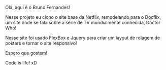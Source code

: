 Olá, aqui é o Bruno Fernandes!

Nesse projeto eu clono o site base da Netflix, remodelando para o Docflix, um site onde se fala sobre a série de TV mundialmente conhecida, Doctor Who!

Nesse site foi usado FlexBox e Jquery para criar um layout de rolagem de posters e tornar o site responsivo!


Espero que gostem! 

Code is life! xD